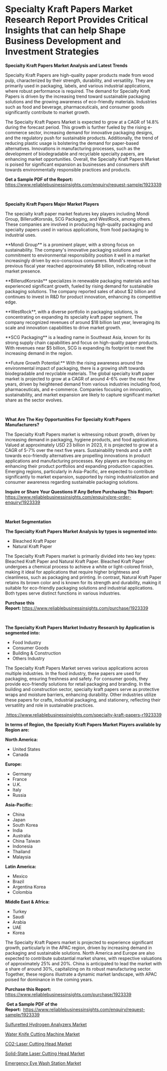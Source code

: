 <p><h1>Specialty Kraft Papers Market Research Report Provides Critical Insights that can help Shape Business Development and Investment Strategies</h1></p><p><strong>Specialty Kraft Papers Market Analysis and Latest Trends</strong></p>
<p><p>Specialty Kraft Papers are high-quality paper products made from wood pulp, characterized by their strength, durability, and versatility. They are primarily used in packaging, labels, and various industrial applications, where robust performance is required. The demand for Specialty Kraft Papers is driven by the increasing trend toward sustainable packaging solutions and the growing awareness of eco-friendly materials. Industries such as food and beverage, pharmaceuticals, and consumer goods significantly contribute to market growth.</p><p>The Specialty Kraft Papers Market is expected to grow at a CAGR of 14.8% during the forecast period. This growth is further fueled by the rising e-commerce sector, increasing demand for innovative packaging designs, and the regulatory push for sustainable products. Additionally, the trend of reducing plastic usage is bolstering the demand for paper-based alternatives. Innovations in manufacturing processes, such as the development of biodegradable and recyclable specialty papers, are enhancing market opportunities. Overall, the Specialty Kraft Papers Market is poised for significant expansion as businesses and consumers shift towards environmentally responsible practices and products.</p></p>
<p><strong>Get a Sample PDF of the Report:&nbsp;</strong> <a href="https://www.reliablebusinessinsights.com/enquiry/request-sample/1923339?utm_campaign=904&utm_medium=2&utm_source=Github&utm_content=ia&utm_term=14012025&utm_id=specialty-kraft-papers">https://www.reliablebusinessinsights.com/enquiry/request-sample/1923339</a></p>
<p>&nbsp;</p>
<p><strong>Specialty Kraft Papers Major Market Players</strong></p>
<p><p>The specialty kraft paper market features key players including Mondi Group, BillerudKorsnäs, SCG Packaging, and WestRock, among others. These companies are involved in producing high-quality packaging and specialty papers used in various applications, from food packaging to industrial uses.</p><p>**Mondi Group** is a prominent player, with a strong focus on sustainability. The company's innovative packaging solutions and commitment to environmental responsibility position it well in a market increasingly driven by eco-conscious consumers. Mondi's revenue in the previous fiscal year reached approximately $8 billion, indicating robust market presence.</p><p>**BillerudKorsnäs** specializes in renewable packaging materials and has experienced significant growth, fueled by rising demand for sustainable packaging solutions. The company reported sales of about $2 billion and continues to invest in R&D for product innovation, enhancing its competitive edge.</p><p>**WestRock**, with a diverse portfolio in packaging solutions, is concentrating on expanding its specialty kraft paper segment. The company recognized revenues of around $18 billion last year, leveraging its scale and innovation capabilities to drive market growth.</p><p>**SCG Packaging** is a leading name in Southeast Asia, known for its strong supply chain capabilities and focus on high-quality paper products. With revenues near $5 billion, SCG is expanding its footprint to meet the increasing demand in the region.</p><p>**Future Growth Potential:** With the rising awareness around the environmental impact of packaging, there is a growing shift towards biodegradable and recyclable materials. The global specialty kraft paper market is projected to grow at a CAGR of around 4-6% over the next few years, driven by heightened demand from various industries including food, pharmaceuticals, and e-commerce. Companies focusing on innovation, sustainability, and market expansion are likely to capture significant market share as the sector evolves.</p></p>
<p>&nbsp;</p>
<p><strong>What Are The Key Opportunities For Specialty Kraft Papers Manufacturers?</strong></p>
<p><p>The Specialty Kraft Papers market is witnessing robust growth, driven by increasing demand in packaging, hygiene products, and food applications. Valued at approximately USD 23 billion in 2023, it is projected to grow at a CAGR of 5-7% over the next five years. Sustainability trends and a shift towards eco-friendly alternatives are propelling innovations in product applications and manufacturing processes. Key players are focusing on enhancing their product portfolios and expanding production capacities. Emerging regions, particularly in Asia-Pacific, are expected to contribute significantly to market expansion, supported by rising industrialization and consumer awareness regarding sustainable packaging solutions.</p></p>
<p><strong>Inquire or Share Your Questions If Any Before Purchasing This Report:</strong> <a href="https://www.reliablebusinessinsights.com/enquiry/pre-order-enquiry/1923339?utm_campaign=904&utm_medium=2&utm_source=Github&utm_content=ia&utm_term=14012025&utm_id=specialty-kraft-papers">https://www.reliablebusinessinsights.com/enquiry/pre-order-enquiry/1923339</a></p>
<p>&nbsp;</p>
<p><strong>Market Segmentation</strong></p>
<p><strong>The Specialty Kraft Papers Market Analysis by types is segmented into:</strong></p>
<p><ul><li>Bleached Kraft Paper</li><li>Natural Kraft Paper</li></ul></p>
<p><p>The Specialty Kraft Papers market is primarily divided into two key types: Bleached Kraft Paper and Natural Kraft Paper. Bleached Kraft Paper undergoes a chemical process to achieve a white or light-colored finish, making it ideal for applications that require higher brightness and cleanliness, such as packaging and printing. In contrast, Natural Kraft Paper retains its brown color and is known for its strength and durability, making it suitable for eco-friendly packaging solutions and industrial applications. Both types serve distinct functions in various industries.</p></p>
<p><strong>Purchase this Report:&nbsp;</strong><a href="https://www.reliablebusinessinsights.com/purchase/1923339?utm_campaign=904&utm_medium=2&utm_source=Github&utm_content=ia&utm_term=14012025&utm_id=specialty-kraft-papers">https://www.reliablebusinessinsights.com/purchase/1923339</a></p>
<p>&nbsp;</p>
<p><strong>The Specialty Kraft Papers Market Industry Research by Application is segmented into:</strong></p>
<p><ul><li>Food Industry</li><li>Consumer Goods</li><li>Building & Construction</li><li>Others Industry</li></ul></p>
<p><p>The Specialty Kraft Papers Market serves various applications across multiple industries. In the food industry, these papers are used for packaging, ensuring freshness and safety. For consumer goods, they provide eco-friendly solutions for retail packaging and branding. In the building and construction sector, specialty kraft papers serve as protective wraps and moisture barriers, enhancing durability. Other industries utilize these papers for crafts, industrial packaging, and stationery, reflecting their versatility and role in sustainable practices.</p></p>
<p><a href="https://www.reliablebusinessinsights.com/specialty-kraft-papers-r1923339?utm_campaign=904&utm_medium=2&utm_source=Github&utm_content=ia&utm_term=14012025&utm_id=specialty-kraft-papers">&nbsp;https://www.reliablebusinessinsights.com/specialty-kraft-papers-r1923339</a></p>
<p><strong>In terms of Region, the Specialty Kraft Papers Market Players available by Region are:</strong></p>
<p>
    <p> <strong> North America: </strong>
        <ul>
            <li>United States</li>
            <li>Canada</li>
        </ul>
        </p> 
    <p> <strong> Europe: </strong>
        <ul>
            <li>Germany</li>
            <li>France</li>
            <li>U.K.</li>
            <li>Italy</li>
            <li>Russia</li>
        </ul>
        </p> 
    <p> <strong> Asia-Pacific: </strong>
        <ul>
            <li>China</li>
            <li>Japan</li>
            <li>South Korea</li>
            <li>India</li>
            <li>Australia</li>
            <li>China Taiwan</li>
            <li>Indonesia</li>
            <li>Thailand</li>
            <li>Malaysia</li>
        </ul>
        </p> 
    <p> <strong> Latin America: </strong>
        <ul>
            <li>Mexico</li>
            <li>Brazil</li>
            <li>Argentina Korea</li>
            <li>Colombia</li>
        </ul>
        </p> 
    <p> <strong> Middle East & Africa: </strong>
        <ul>
            <li>Turkey</li>
            <li>Saudi</li>
            <li>Arabia</li>
            <li>UAE</li>
            <li>Korea</li>
        </ul>
    </p>
    </p>
<p><p>The Specialty Kraft Papers market is projected to experience significant growth, particularly in the APAC region, driven by increasing demand in packaging and sustainable solutions. North America and Europe are also expected to contribute substantial market shares, with respective valuations of approximately 25% and 20%. China is anticipated to lead the market with a share of around 30%, capitalizing on its robust manufacturing sector. Together, these regions illustrate a dynamic market landscape, with APAC poised for dominance in the coming years.</p></p>
<p><strong>Purchase this Report: </strong><a href="https://www.reliablebusinessinsights.com/purchase/1923339?utm_campaign=904&utm_medium=2&utm_source=Github&utm_content=ia&utm_term=14012025&utm_id=specialty-kraft-papers">https://www.reliablebusinessinsights.com/purchase/1923339</a></p>
<p>&nbsp;<strong>Get a Sample PDF of the Report:&nbsp;&nbsp;</strong><a href="https://www.reliablebusinessinsights.com/enquiry/request-sample/1923339?utm_campaign=904&utm_medium=2&utm_source=Github&utm_content=ia&utm_term=14012025&utm_id=specialty-kraft-papers">https://www.reliablebusinessinsights.com/enquiry/request-sample/1923339</a></p>
<p><strong></strong></p>
<p><p><a href="https://github.com/ElviraLeka1962/Market-Research-Report-List-1/blob/main/sulfuretted-hydrogen-analyzers-market.md?utm_campaign=904&utm_medium=2&utm_source=Github&utm_content=ia&utm_term=14012025&utm_id=specialty-kraft-papers">Sulfuretted Hydrogen Analyzers Market</a></p><p><a href="https://github.com/antonioc6hal/Market-Research-Report-List-1/blob/main/water-knife-cutting-machine-market.md?utm_campaign=904&utm_medium=2&utm_source=Github&utm_content=ia&utm_term=14012025&utm_id=specialty-kraft-papers">Water Knife Cutting Machine Market</a></p><p><a href="https://github.com/osbornrdaflalo/Market-Research-Report-List-1/blob/main/co2-laser-cutting-head-market.md?utm_campaign=904&utm_medium=2&utm_source=Github&utm_content=ia&utm_term=14012025&utm_id=specialty-kraft-papers">CO2-Laser Cutting Head Market</a></p><p><a href="https://github.com/kimberjam0i/Market-Research-Report-List-1/blob/main/solid-state-laser-cutting-head-market.md?utm_campaign=904&utm_medium=2&utm_source=Github&utm_content=ia&utm_term=14012025&utm_id=specialty-kraft-papers">Solid-State Laser Cutting Head Market</a></p><p><a href="https://github.com/lashaunm5st/Market-Research-Report-List-1/blob/main/emergency-eye-wash-station-market.md?utm_campaign=904&utm_medium=2&utm_source=Github&utm_content=ia&utm_term=14012025&utm_id=specialty-kraft-papers">Emergency Eye Wash Station Market</a></p></p>